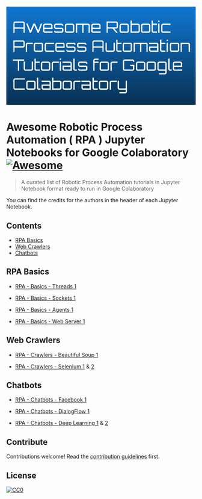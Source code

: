 [![Logo](awesome-rpa.png)](https://www.carlostoxtli.com/#awesome-rpa)

# Awesome Robotic Process Automation ( RPA ) Jupyter Notebooks for Google Colaboratory [![Awesome](https://cdn.rawgit.com/sindresorhus/awesome/d7305f38d29fed78fa85652e3a63e154dd8e8829/media/badge.svg)](https://github.com/sindresorhus/awesome)

> A curated list of Robotic Process Automation tutorials in Jupyter Notebook format ready to run in Google Colaboratory

You can find the credits for the authors in the header of each Jupyter Notebook.

## Contents

- [RPA Basics](#rpa-basics)
- [Web Crawlers](#web-crawlers)
- [Chatbots](#chatbots)

## RPA Basics

- [RPA - Basics - Threads 1](https://www.google.com/url?q=https://colab.research.google.com/drive/1KSxL0HI1ZSXhqFpgFh2I7TVZ_y1oXywc&sa=D&ust=1571146176653000)

- [RPA - Basics - Sockets 1](https://www.google.com/url?q=https://colab.research.google.com/drive/17IUMJGxq4UkOr5VPoGIhWn0PVqtHBAhl&sa=D&ust=1571146176653000)

- [RPA - Basics - Agents 1](https://www.google.com/url?q=https://colab.research.google.com/drive/1JpWVhkVZsX-S0ijboqZVuOHKyZWsxJXt&sa=D&ust=1571146176653000)

- [RPA - Basics - Web Server 1](https://www.google.com/url?q=https://colab.research.google.com/drive/1Z7ynXcrESFaaBmhvwCPSPIJ8k2juuTpL&sa=D&ust=1571146176653000)

## Web Crawlers

- [RPA - Crawlers - Beautiful Soup 1](https://www.google.com/url?q=https://colab.research.google.com/drive/1BqPWBkA-7905qVkDxaJxkpXIqewSUPJm&sa=D&ust=1571146176654000)

- [RPA - Crawlers - Selenium 1](https://www.google.com/url?q=https://colab.research.google.com/drive/1JLtPjMaHeWn3lz3aKgJFD9eLKMt9-0Bs&sa=D&ust=1571146176654000) & [2](https://www.google.com/url?q=https://colab.research.google.com/drive/1_jkwnpbMtFYayos48tfA3o3wiftTQi2M&sa=D&ust=1571146176654000)

## Chatbots

- [RPA - Chatbots - Facebook 1](https://www.google.com/url?q=https://colab.research.google.com/drive/1sCVb14VfQYLwbqRvUzVU-RyzDgWtph9v&sa=D&ust=1571146176654000)

- [RPA - Chatbots - DialogFlow 1](https://www.google.com/url?q=https://colab.research.google.com/drive/1ts_vWaHxUQBG0dE0WwN-gN09NbW8miwn&sa=D&ust=1571146176655000)

- [RPA - Chatbots - Deep Learning 1](https://www.google.com/url?q=https://colab.research.google.com/drive/19_w26whJJMxW8sjsUp_B43ZJMzQIWWoh&sa=D&ust=1571146176655000) & [2](https://www.google.com/url?q=https://colab.research.google.com/drive/1dTwMTF9xW5xB4T8FrLlFVhEqdH4C6vfS&sa=D&ust=1571146176655000)

## Contribute

Contributions welcome! Read the [contribution guidelines](CONTRIBUTING.md) first.

## License

[![CC0](http://mirrors.creativecommons.org/presskit/buttons/88x31/svg/cc-zero.svg)](http://creativecommons.org/publicdomain/zero/1.0)
